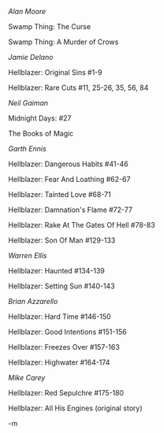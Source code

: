 <em>Alan Moore</em>

Swamp Thing: The Curse

Swamp Thing: A Murder of Crows

<em>Jamie Delano</em>

Hellblazer: Original Sins #1-9

Hellblazer: Rare Cuts #11, 25-26, 35, 56, 84

<em>Neil Gaiman</em>

Midnight Days: #27

The Books of Magic

<em>Garth Ennis</em>

Hellblazer: Dangerous Habits #41-46

Hellblazer: Fear And Loathing #62-67

Hellblazer: Tainted Love #68-71

Hellblazer: Damnation's Flame #72-77

Hellblazer: Rake At The Gates Of Hell #78-83

Hellblazer: Son Of Man #129-133

<em>Warren Ellis</em>

Hellblazer: Haunted #134-139

Hellblazer: Setting Sun #140-143

<em>Brian Azzarello</em>

Hellblazer: Hard Time #146-150

Hellblazer: Good Intentions #151-156

Hellblazer: Freezes Over #157-163

Hellblazer: Highwater #164-174

<em>Mike Carey</em>

Hellblazer: Red Sepulchre #175-180

Hellblazer: All His Engines (original story)

-m